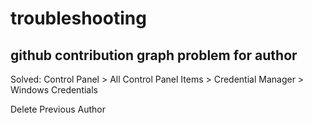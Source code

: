 # troubleshooting
## github contribution graph problem for author
Solved: Control Panel > All Control Panel Items > Credential Manager > Windows Credentials

Delete Previous Author